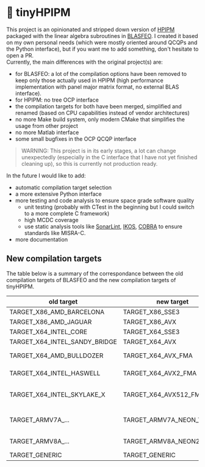 # 🤏 tinyHPIPM 
<!-- a stripped down version of the HPIPM solver -->
This project is an opinionated and stripped down version of [HPIPM](https://github.com/giaf/hpipm) packaged with the linear algebra subroutines in [BLASFEO](https://github.com/giaf/blasfeo).
I created it based on my own personal needs (which were mostly oriented around QCQPs and the Python interface), but if you want me to add something, don't hesitate to open a PR.  
Currently, the main differences with the original project(s) are:
- for BLASFEO: a lot of the compilation options have been removed to keep only those actually used in HPIPM (high performance implementation with panel major matrix format, no external BLAS interface).
- for HPIPM: no tree OCP interface
- the compilation targets for both have been merged, simplified and renamed (based on CPU capabilities instead of vendor architectures)
- no more Make build system, only modern CMake that simplifies the usage from other project
- no more Matlab interface 
- some small bugfixes in the OCP QCQP interface

> WARNING: This project is in its early stages, a lot can change unexpectedly (especially in the C interface that I have not yet finished cleaning up), so this is currently not production ready.

In the future I would like to add:
- automatic compilation target selection
- a more extensive Python interface 
- more testing and code analysis to ensure space grade software quality
    - unit testing (probably with CTest in the beginning but I could switch to a more complete C framework)
    - high MCDC coverage
    - use static analysis tools like [SonarLint](https://www.sonarsource.com/products/sonarlint/), [IKOS](https://github.com/NASA-SW-VnV/ikos), [COBRA](https://github.com/nimble-code/Cobra) to ensure standards like MISRA-C.
- more documentation


## New compilation targets

The table below is a summary of the correspondance between the old compilation targets of BLASFEO and the new compilation targets of tinyHPIPM.

| old target | new target | cflags | asm flags |
| --- | --- | --- | --- |
| TARGET_X86_AMD_BARCELONA | TARGET_X86_SSE3 | -m32 -msse3 |  |
| TARGET_X86_AMD_JAGUAR | TARGET_X86_AVX | -m32 -mavx |  |
| TARGET_X64_INTEL_CORE | TARGET_X64_SSE3 | -m64 -msse3 |  |
| TARGET_X64_INTEL_SANDY_BRIDGE | TARGET_X64_AVX | -m64 -mavx |  |
| TARGET_X64_AMD_BULLDOZER | TARGET_X64_AVX_FMA | -m64 -mavx -mfma |  |
| TARGET_X64_INTEL_HASWELL | TARGET_X64_AVX2_FMA | -m64 -mavx2 -mfma |  |
| TARGET_X64_INTEL_SKYLAKE_X | TARGET_X64_AVX512_FMA | -m64 -mavx512f -mavx512vl -mfma |  |
| TARGET_ARMV7A_... | TARGET_ARMV7A_NEON_VPFV3 | -marm -mfloat-abi=hard -mfpu=neon-vfpv3 | -mfpu=neon-vfpv4 |
| TARGET_ARMV8A_... | TARGET_ARMV8A_NEON2_VPFV4 | -march=armv8-a+crc+crypto+simd |  |
| TARGET_GENERIC | TARGET_GENERIC |  |  |
